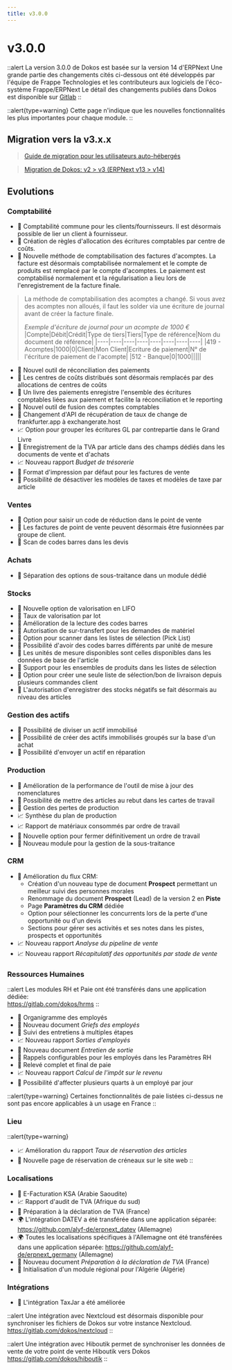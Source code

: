 ```yaml
---
title: v3.0.0
---
```


# v3.0.0

::alert
La version 3.0.0 de Dokos est basée sur la version 14 d'ERPNext
Une grande partie des changements cités ci-dessous ont été développés par l'équipe de Frappe Technologies et les contributeurs aux logiciels de l'éco-système Frappe/ERPNext
Le détail des changements publiés dans Dokos est disponible sur [Gitlab](https://gitlab.com/dokos/dokos/-/releases)
::

::alert{type=warning}
Cette page n'indique que les nouvelles fonctionnalités les plus importantes pour chaque module.
::

## Migration vers la v3.x.x

> [Guide de migration pour les utilisateurs auto-hébergés](/dodock/administration/installation/migration-v3)

> [Migration de Dokos: v2 > v3  (ERPNext v13 > v14)](https://github.com/frappe/erpnext/wiki/Migration-Guide-to-ERPNext-version-14)


## Evolutions
### Comptabilité

- :page_facing_up: Comptabilité commune pour les clients/fournisseurs. Il est désormais possible de lier un client à fournisseur.
- :page_facing_up: Création de règles d'allocation des écritures comptables par centre de coûts.
- :page_facing_up: Nouvelle méthode de comptabilisation des factures d'acomptes. La facture est désormais comptabilisée normalement et le compte de produits est remplacé par le compte d'acomptes. Le paiement est comptabilisé normalement et la régularisation a lieu lors de l'enregistrement de la facture finale.


> La méthode de comptabilisation des acomptes a changé.
> Si vous avez des acomptes non alloués, il faut les solder via une écriture de journal avant de créer la facture finale.
>
> *Exemple d'écriture de journal pour un acompte de 1000 €*
> |Compte|Débit|Crédit|Type de tiers|Tiers|Type de référence|Nom du document de référence|
> |----|----|----|----|----|----|----|----|
> |419 - Acomptes|1000|0|Client|Mon Client|Ecriture de paiement|N° de l'écriture de paiement de l'acompte|
> |512 - Banque|0|1000|||||

- :page_facing_up: Nouvel outil de réconciliation des paiements
- :page_facing_up: Les centres de coûts distribués sont désormais remplacés par des allocations de centres de coûts
- :page_facing_up: Un livre des paiements enregistre l'ensemble des écritures comptables liées aux paiement et facilite la réconciliation et le reporting
- :page_facing_up: Nouvel outil de fusion des comptes comptables
- :page_facing_up: Changement d'API de récupération de taux de change de frankfurter.app à exchangerate.host
- :chart_with_upwards_trend: Option pour grouper les écritures GL par contrepartie dans le Grand Livre
- :page_facing_up: Enregistrement de la TVA par article dans des champs dédiés dans les documents de vente et d'achats
- :chart_with_upwards_trend: Nouveau rapport *Budget de trésorerie*
- :page_facing_up: Format d'impression par défaut pour les factures de vente
- :page_facing_up: Possibilité de désactiver les modèles de taxes et modèles de taxe par article


### Ventes

- :page_facing_up: Option pour saisir un code de réduction dans le point de vente
- :page_facing_up: Les factures de point de vente peuvent désormais être fusionnées par groupe de client.
- :page_facing_up: Scan de codes barres dans les devis


### Achats

- :page_facing_up: Séparation des options de sous-traitance dans un module dédié



### Stocks

- :page_facing_up: Nouvelle option de valorisation en LIFO
- :page_facing_up: Taux de valorisation par lot
- :page_facing_up: Amélioration de la lecture des codes barres
- :page_facing_up: Autorisation de sur-transfert pour les demandes de matériel
- :page_facing_up: Option pour scanner dans les listes de sélection (Pick List)
- :page_facing_up: Possibilité d'avoir des codes barres différents par unité de mesure
- :page_facing_up: Les unités de mesure disponibles sont celles disponibles dans les données de base de l'article
- :page_facing_up: Support pour les ensembles de produits dans les listes de sélection
- :page_facing_up: Option pour créer une seule liste de sélection/bon de livraison depuis plusieurs commandes client
- :page_facing_up: L'autorisation d'enregistrer des stocks négatifs se fait désormais au niveau des articles


### Gestion des actifs

- :page_facing_up: Possibilité de diviser un actif immobilisé
- :page_facing_up: Possibilité de créer des actifs immobilisés groupés sur la base d'un achat
- :page_facing_up: Possibilité d'envoyer un actif en réparation


### Production

- :page_facing_up: Amélioration de la performance de l'outil de mise à jour des nomenclatures
- :page_facing_up: Possibilité de mettre des articles au rebut dans les cartes de travail
- :page_facing_up: Gestion des pertes de production
- :chart_with_upwards_trend: Synthèse du plan de production
- :chart_with_upwards_trend: Rapport de matériaux consommés par ordre de travail
- :page_facing_up: Nouvelle option pour fermer définitivement un ordre de travail
- :page_facing_up: Nouveau module pour la gestion de la sous-traitance



### CRM

- :page_facing_up: Amélioration du flux CRM:
  - Création d'un nouveau type de document **Prospect** permettant un meilleur suivi des personnes morales
  - Renommage du document **Prospect** (Lead) de la version 2 en **Piste**
  - Page **Paramètres du CRM** dédiée
  - Option pour sélectionner les concurrents lors de la perte d'une opportunité ou d'un devis
  - Sections pour gérer ses activités et ses notes dans les pistes, prospects et opportunités
- :chart_with_upwards_trend: Nouveau rapport *Analyse du pipeline de vente*
- :chart_with_upwards_trend: Nouveau rapport *Récapitulatif des opportunités par stade de vente*


### Ressources Humaines

::alert
Les modules RH et Paie ont été transférés dans une application dédiée:  
<https://gitlab.com/dokos/hrms>
::

- :office: Organigramme des employés
- :page_facing_up: Nouveau document *Griefs des employés*
- :page_facing_up: Suivi des entretiens à multiples étapes
- :chart_with_upwards_trend: Nouveau rapport *Sorties d'employés*
- :page_facing_up: Nouveau document *Entretien de sortie*
- :bell: Rappels configurables pour les employés dans les Paramètres RH
- :page_facing_up: Relevé complet et final de paie
- :chart_with_upwards_trend: Nouveau rapport *Calcul de l'impôt sur le revenu*
- :page_facing_up: Possibilité d'affecter plusieurs quarts à un employé par jour

::alert{type=warning}
Certaines fonctionnalités de paie listées ci-dessus ne sont pas encore applicables à un usage en France
::

### Lieu

::alert{type=warning}
- :chart_with_upwards_trend: Amélioration du rapport *Taux de réservation des articles*
- :page_facing_up: Nouvelle page de réservation de créneaux sur le site web
::

### Localisations

- :page_facing_up: E-Facturation KSA (Arabie Saoudite)
- :chart_with_upwards_trend: Rapport d'audit de TVA (Afrique du sud)
- :page_facing_up: Préparation à la déclaration de TVA (France)
- :earth_africa: L'intégration DATEV a été transférée dans une application séparée: https://github.com/alyf-de/erpnext_datev (Allemagne)
- :earth_africa: Toutes les localisations spécifiques à l'Allemagne ont été transférées dans une application séparée: https://github.com/alyf-de/erpnext_germany (Allemagne)
- :page_facing_up: Nouveau document *Préparation à la déclaration de TVA* (France)
- :page_facing_up: Initialisation d'un module régional pour l'Algérie (Algérie)




### Intégrations

- :page_facing_up: L'intégration TaxJar a été améliorée


::alert
Une intégration avec Nextcloud est désormais disponible pour synchroniser les fichiers de Dokos sur votre instance Nextcloud.
<https://gitlab.com/dokos/nextcloud>
::

::alert
Une intégration avec Hiboutik permet de synchroniser les données de vente de votre point de vente Hiboutik vers Dokos
<https://gitlab.com/dokos/hiboutik>
::
